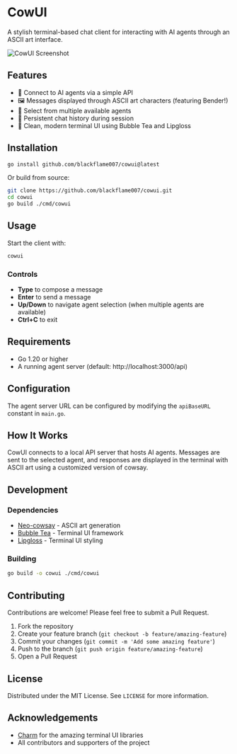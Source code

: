 # CowUI

A stylish terminal-based chat client for interacting with AI agents through an ASCII art interface.

![CowUI Screenshot](docs/screenshot.png)

## Features

- 🤖 Connect to AI agents via a simple API
- 🖼️ Messages displayed through ASCII art characters (featuring Bender!)
- 👥 Select from multiple available agents
- 💬 Persistent chat history during session
- 🎨 Clean, modern terminal UI using Bubble Tea and Lipgloss

## Installation

```bash
go install github.com/blackflame007/cowui@latest
```

Or build from source:

```bash
git clone https://github.com/blackflame007/cowui.git
cd cowui
go build ./cmd/cowui
```

## Usage

Start the client with:

```bash
cowui
```

### Controls

- **Type** to compose a message
- **Enter** to send a message
- **Up/Down** to navigate agent selection (when multiple agents are available)
- **Ctrl+C** to exit

## Requirements

- Go 1.20 or higher
- A running agent server (default: http://localhost:3000/api)

## Configuration

The agent server URL can be configured by modifying the `apiBaseURL` constant in `main.go`.

## How It Works

CowUI connects to a local API server that hosts AI agents. Messages are sent to the selected agent, and responses are displayed in the terminal with ASCII art using a customized version of cowsay.

## Development

### Dependencies

- [Neo-cowsay](https://github.com/blackflame007/Neo-cowsay) - ASCII art generation
- [Bubble Tea](https://github.com/charmbracelet/bubbletea) - Terminal UI framework
- [Lipgloss](https://github.com/charmbracelet/lipgloss) - Terminal UI styling

### Building

```bash
go build -o cowui ./cmd/cowui
```

## Contributing

Contributions are welcome! Please feel free to submit a Pull Request.

1. Fork the repository
2. Create your feature branch (`git checkout -b feature/amazing-feature`)
3. Commit your changes (`git commit -m 'Add some amazing feature'`)
4. Push to the branch (`git push origin feature/amazing-feature`)
5. Open a Pull Request

## License

Distributed under the MIT License. See `LICENSE` for more information.

## Acknowledgements

- [Charm](https://charm.sh) for the amazing terminal UI libraries
- All contributors and supporters of the project
